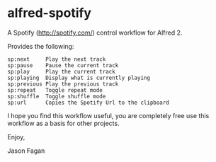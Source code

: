 alfred-spotify
==============

A Spotify (http://spotify.com/) control workflow for Alfred 2.

Provides the following:

	sp:next		Play the next track
	sp:pause	Pause the current track
	sp:play		Play the current track
	sp:playing	Display what is currently playing 
	sp:previous	Play the previous track
	sp:repeat	Toggle repeat mode
	sp:shuffle	Toggle shuffle mode
	sp:url		Copies the Spotify Url to the clipboard

I hope you find this workflow useful, you are completely free use this workflow as a basis for other projects.

Enjoy,

Jason Fagan